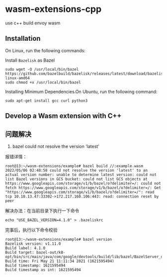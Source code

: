 # wasm-extensions-cpp
use c++ build  envoy wasm

## Installation
On Linux, run the following commands:

Install `Bazelisk` as Bazel
```shell
sudo wget -O /usr/local/bin/bazel https://github.com/bazelbuild/bazelisk/releases/latest/download/bazelisk-linux-amd64
sudo chmod +x /usr/local/bin/bazel
```
Installing Minimum Dependencies.On Ubuntu, run the following command:
```shell
sudo apt-get install gcc curl python3
```

## Develop a Wasm extension with C++



## 问题解决

1. bazel could not resolve the version 'latest'

报错详情： 
``` shell
root@13:~/wasm-extensions/example# bazel build //:example.wasm
2022/05/06 02:48:58 could not resolve the version 'latest' to an actual version number: unable to determine latest version: could not list Bazel versions in GCS bucket: could not list GCS objects at https://www.googleapis.com/storage/v1/b/bazel/o?delimiter=/: could not fetch https://www.googleapis.com/storage/v1/b/bazel/o?delimiter=/: Get "https://www.googleapis.com/storage/v1/b/bazel/o?delimiter=/": read tcp 10.10.13.47:33302->172.217.160.106:443: read: connection reset by peer
```
解决办法：在当前目录下执行一下命令
```shell
echo "USE_BAZEL_VERSION=4.1.0" > .bazeliskrc
```
完事后，执行以下命令校验

```shell
root@13:~/wasm-extensions/example# bazel version
Bazelisk version: v1.11.0
Build label: 4.1.0
Build target: bazel-out/k8-opt/bin/src/main/java/com/google/devtools/build/lib/bazel/BazelServer_deploy.jar
Build time: Fri May 21 11:11:34 2021 (1621595494)
Build timestamp: 1621595494
Build timestamp as int: 1621595494
```

















